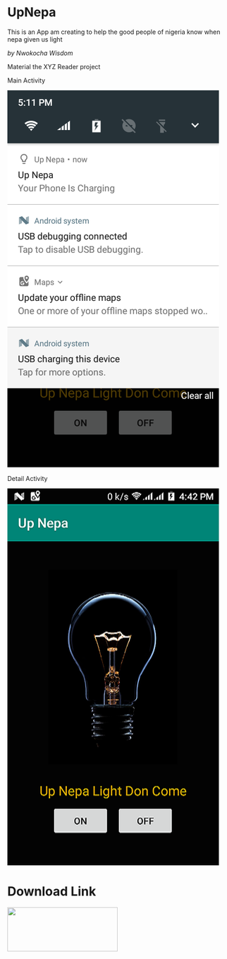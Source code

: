 # UpNepa
This is an App am creating to help the good people of nigeria know when nepa given us light

*by Nwokocha Wisdom*

Material the XYZ Reader project

Main Activity

![Master Activity](https://github.com/wise4rmgod/UpNepa/blob/master/Screenshot_20181201-171117.png)



Detail Activity

![Detail Activity](https://github.com/wise4rmgod/UpNepa/blob/master/Screenshot_20181201-164236.png)

# Download Link

<a href="https://play.google.com/store/apps/details?id=com.developer.wise4rmgod.upnepa
" target="_blank">
<img src="https://res.cloudinary.com/wise4rmgod/image/upload/v1541602227/google-play-store-logo.png" data-canonical-src="https://firebase.google.com/docs/firestore/manage-data/add-data" width="250" height="100" /></a>
